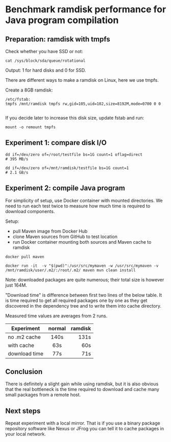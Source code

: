 # Benchmark ramdisk performance for Java program compilation

## Preparation: ramdisk with tmpfs

Check whether you have SSD or not:
```
cat /sys/block/sda/queue/rotational
```
Output: 1 for hard disks and 0 for SSD.

There are different ways to make a ramdisk on Linux, here we use tmpfs.

Create a 8GB ramdisk:

```
/etc/fstab:
tmpfs /mnt/ramdisk tmpfs rw,gid=105,uid=102,size=8192M,mode=0700 0 0


```

If you decide later to increase this disk size, update fstab and run:

```
mount -o remount tmpfs
```

## Experiment 1: compare disk I/O
```
dd if=/dev/zero of=/root/testfile bs=1G count=1 oflag=direct
# 395 MB/s

dd if=/dev/zero of=/mnt/ramdisk/testfile bs=1G count=1 
# 2.1 GB/s
```


## Experiment 2: compile Java program

For simplicity of setup, use Docker container with mounted directories. 
We need to run each test twice to measure how much time is required to download components.

Setup:
- pull Maven image from Docker Hub
- clone Maven sources from GitHub to test location
- run Docker container mounting both sources and Maven cache to ramdisk

```
docker pull maven

docker run -it  -v "$(pwd)":/usr/src/mymaven -w /usr/src/mymaven -v /mnt/ramdisk/user/.m2/:/root/.m2/ maven mvn clean install

```
Note: downloaded packages are quite numerous; their total size is however just 164M.

"Download time" is difference between first two lines of the below table. 
It is time required to get all required packages one by one as they get discovered in the dependency tree and 
to write them into cache directory.

Measured time values are averages from 2 runs.

| Experiment    |    normal   |  ramdisk | 
|---------------|:-----------:|---------:|
| no .m2 cache  |     140s    |    131s  |      
| with cache    |      63s    |     60s  |
| download time |      77s    |     71s  |

## Conclusion

There is definitely a slight gain while using ramdisk, but it is also obvious that the real bottleneck is the time
required to download and cache many small packages from a remote host.

## Next steps

Repeat experiment with a local mirror. That is if you use a binary package repository software like Nexus or JFrog you
can tell it to cache packages in your local network.





